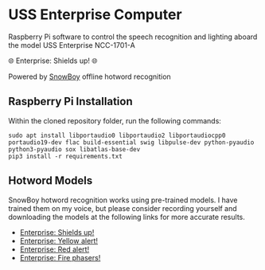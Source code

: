 # USS Enterprise Computer
Raspberry Pi software to control the speech recognition and lighting aboard the model USS Enterprise NCC-1701-A

:globe_with_meridians: Enterprise: Shields up! :globe_with_meridians:

Powered by [SnowBoy](https://pypi.org/project/SpeechRecognition/) offline hotword recognition

## Raspberry Pi Installation
Within the cloned repository folder, run the following commands:

    sudo apt install libportaudio0 libportaudio2 libportaudiocpp0 portaudio19-dev flac build-essential swig libpulse-dev python-pyaudio python3-pyaudio sox libatlas-base-dev
    pip3 install -r requirements.txt


## Hotword Models

SnowBoy hotword recognition works using pre-trained models. I have trained them on my voice, but please consider recording yourself and downloading the models at the following links for more accurate results.

- [Enterprise: Shields up!](https://snowboy.kitt.ai/hotword/57534)
- [Enterprise: Yellow alert!](https://snowboy.kitt.ai/hotword/57535)
- [Enterprise: Red alert!](https://snowboy.kitt.ai/hotword/57536)
- [Enterprise: Fire phasers!](https://snowboy.kitt.ai/hotword/57537)

